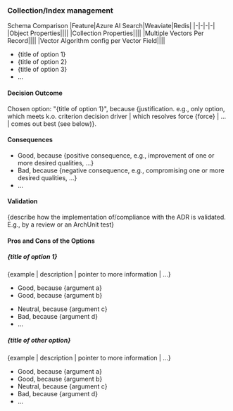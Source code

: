 ### Collection/Index management

Schema Comparison
|Feature|Azure AI Search|Weaviate|Redis|
|-|-|-|-|
|Object Properties||||
|Collection Properties||||
|Multiple Vectors Per Record||||
|Vector Algorithm config per Vector Field||||





- {title of option 1}
- {title of option 2}
- {title of option 3}
- … <!-- numbers of options can vary -->

#### Decision Outcome

Chosen option: "{title of option 1}", because
{justification. e.g., only option, which meets k.o. criterion decision driver | which resolves force {force} | … | comes out best (see below)}.

<!-- This is an optional element. Feel free to remove. -->

#### Consequences

- Good, because {positive consequence, e.g., improvement of one or more desired qualities, …}
- Bad, because {negative consequence, e.g., compromising one or more desired qualities, …}
- … <!-- numbers of consequences can vary -->

<!-- This is an optional element. Feel free to remove. -->

#### Validation

{describe how the implementation of/compliance with the ADR is validated. E.g., by a review or an ArchUnit test}

<!-- This is an optional element. Feel free to remove. -->

#### Pros and Cons of the Options

##### {title of option 1}

<!-- This is an optional element. Feel free to remove. -->

{example | description | pointer to more information | …}

- Good, because {argument a}
- Good, because {argument b}
<!-- use "neutral" if the given argument weights neither for good nor bad -->
- Neutral, because {argument c}
- Bad, because {argument d}
- … <!-- numbers of pros and cons can vary -->

##### {title of other option}

{example | description | pointer to more information | …}

- Good, because {argument a}
- Good, because {argument b}
- Neutral, because {argument c}
- Bad, because {argument d}
- …

<!-- This is an optional element. Feel free to remove. -->
